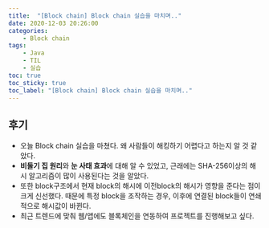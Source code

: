 ```yaml
---
title:  "[Block chain] Block chain 실습을 마치며.."
date: 2020-12-03 20:26:00
categories:
    - Block chain
tags:
    - Java
    - TIL
    - 실습
toc: true
toc_sticky: true
toc_label: "[Block chain] Block chain 실습을 마치며.."
---
```

## 후기
  - 오늘 Block chain 실습을 마쳤다. 왜 사람들이 해킹하기 어렵다고 하는지 알 것 같았다.
  - **비둘기 집 원리**와 **눈 사태 효과**에 대해 알 수 있었고, 근래에는 SHA-256이상의 해시 알고리즘이 많이 사용된다는 것을 알았다.
  - 또한 block구조에서 현재 block의 해시에 이전block의 해시가 영향을 준다는 점이 크게 신선했다.  때문에 특정 block을 조작하는 경우, 이후에 연결된 block들이 연쇄적으로 해시값이 바뀐다.
  - 최근 트렌드에 맞춰 웹/앱에도 블록체인을 연동하여 프로젝트를 진행해보고 싶다.
